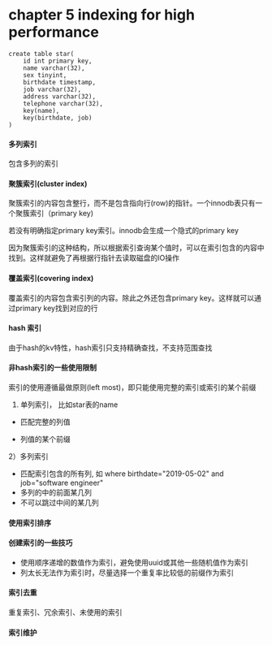 # chapter 5 indexing  for high performance



~~~mysql
create table star(
    id int primary key,
    name varchar(32),
    sex tinyint,
    birthdate timestamp,
    job varchar(32),
    address varchar(32),
    telephone varchar(32),
    key(name),
    key(birthdate, job)
)

~~~



#### 多列索引

包含多列的索引

#### 聚簇索引(cluster index)

聚簇索引的内容包含整行，而不是包含指向行(row)的指针。一个innodb表只有一个聚簇索引（primary key)

若没有明确指定primary key索引。innodb会生成一个隐式的primary key



因为聚簇索引的这种结构，所以根据索引查询某个值时，可以在索引包含的内容中找到。这样就避免了再根据行指针去读取磁盘的IO操作

#### 覆盖索引(covering index)

覆盖索引的内容包含索引列的内容。除此之外还包含primary key。这样就可以通过primary key找到对应的行



#### hash 索引

由于hash的kv特性，hash索引只支持精确查找，不支持范围查找

#### 非hash索引的一些使用限制

索引的使用遵循最做原则(left most)，即只能使用完整的索引或索引的某个前缀

1) 单列索引， 比如star表的name

* 匹配完整的列值

* 列值的某个前缀

2）多列索引

* 匹配索引包含的所有列, 如 where birthdate="2019-05-02" and job="software engineer"
* 多列的中的前面某几列
* 不可以跳过中间的某几列



#### 使用索引排序



#### 创建索引的一些技巧

* 使用顺序递增的数值作为索引，避免使用uuid或其他一些随机值作为索引
* 列太长无法作为索引时，尽量选择一个重复率比较低的前缀作为索引

#### 索引去重

重复索引、冗余索引、未使用的索引

#### 索引维护

